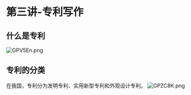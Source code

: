 # 第三讲-专利写作
## 什么是专利
![GPV5En.png](https://s1.ax1x.com/2020/03/27/GPV5En.png)
## 专利的分类
在我国，专利分为发明专利、实用新型专利和外观设计专利。
![GPZC8K.png](https://s1.ax1x.com/2020/03/27/GPZC8K.png)
